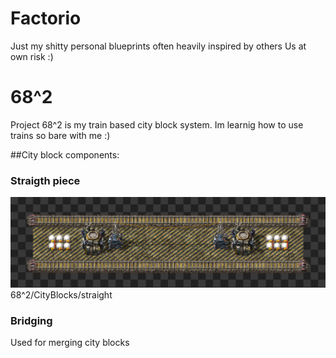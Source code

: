 # Factorio
Just my shitty personal blueprints often heavily inspired by others
Us at own risk :)



# 68^2
Project 68^2 is my train based city block system. Im learnig how to use trains so bare with me :)

##City block components:
### Straigth piece 
![Project Screenshot](68^2/CityBlocks/straigth.png)
68^2/CityBlocks/straight

### Bridging
Used for merging city blocks

